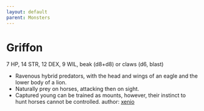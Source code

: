 ```yaml
---
layout: default
parent: Monsters
---
```

# Griffon
7 HP, 14 STR, 12 DEX, 9 WIL, beak (d8+d8) or claws (d6, blast)
- Ravenous hybrid predators, with the head and wings of an eagle and the lower body of a lion.
- Naturally prey on horses, attacking then on sight.
- Captured young can be trained as mounts, however, their instinct to hunt horses cannot be controlled.
author: [xenio](https://xenioinabottle.blogspot.com)
